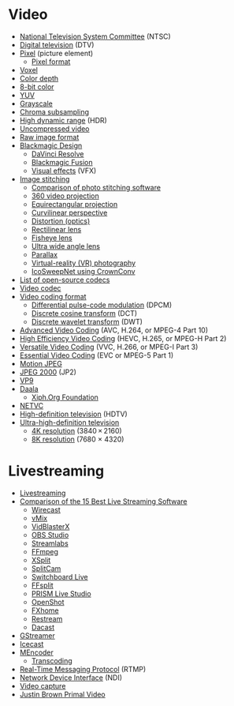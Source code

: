 # Video
* [National Television System Committee](https://en.wikipedia.org/wiki/NTSC) (NTSC)
* [Digital television](https://en.wikipedia.org/wiki/Digital_television) (DTV)
* [Pixel](https://en.wikipedia.org/wiki/Pixel) (picture element)
  * [Pixel format](https://en.wikipedia.org/wiki/Pixel_Format)
* [Voxel](https://en.wikipedia.org/wiki/Voxel)
* [Color depth](https://en.wikipedia.org/wiki/Color_depth)
* [8-bit color](https://en.wikipedia.org/wiki/8-bit_color)
* [YUV](https://en.wikipedia.org/wiki/YUV)
* [Grayscale](https://en.wikipedia.org/wiki/Grayscale)
* [Chroma subsampling](https://en.wikipedia.org/wiki/Chroma_subsampling)
* [High dynamic range](https://en.wikipedia.org/wiki/High_dynamic_range) (HDR)
* [Uncompressed video](https://en.wikipedia.org/wiki/Uncompressed_video)
* [Raw image format](https://en.wikipedia.org/wiki/Raw_image_format)
* [Blackmagic Design](https://en.wikipedia.org/wiki/Blackmagic_Design)
  * [DaVinci Resolve](https://en.wikipedia.org/wiki/DaVinci_Resolve)
  * [Blackmagic Fusion](https://en.wikipedia.org/wiki/Blackmagic_Fusion)
  * [Visual effects](https://en.wikipedia.org/wiki/Visual_effects) (VFX)
* [Image stitching](https://en.wikipedia.org/wiki/Image_stitching)
  * [Comparison of photo stitching software](https://en.wikipedia.org/wiki/Comparison_of_photo_stitching_software)
  * [360 video projection](https://en.wikipedia.org/wiki/360_video_projection)
  * [Equirectangular projection](https://en.wikipedia.org/wiki/Equirectangular_projection)
  * [Curvilinear perspective](https://en.wikipedia.org/wiki/Curvilinear_perspective)
  * [Distortion (optics)](https://en.wikipedia.org/wiki/Distortion_(optics))
  * [Rectilinear lens](https://en.wikipedia.org/wiki/Rectilinear_lens)
  * [Fisheye lens](https://en.wikipedia.org/wiki/Fisheye_lens)
  * [Ultra wide angle lens](https://en.wikipedia.org/wiki/Ultra_wide_angle_lens)
  * [Parallax](https://en.wikipedia.org/wiki/Parallax)
  * [Virtual-reality (VR) photography](https://en.wikipedia.org/wiki/VR_photography)
  * [IcoSweepNet using CrownConv](https://github.com/matsuren/crownconv360depth)
* [List of open-source codecs](https://en.wikipedia.org/wiki/List_of_open-source_codecs)
* [Video codec](https://en.wikipedia.org/wiki/Video_codec)
* [Video coding format](https://en.wikipedia.org/wiki/Video_coding_format)
  * [Differential pulse-code modulation](https://en.wikipedia.org/wiki/Differential_pulse-code_modulation) (DPCM)
  * [Discrete cosine transform](https://en.wikipedia.org/wiki/Discrete_cosine_transform) (DCT)
  * [Discrete wavelet transform](https://en.wikipedia.org/wiki/Discrete_wavelet_transform) (DWT)
* [Advanced Video Coding](https://en.wikipedia.org/wiki/Advanced_Video_Coding) (AVC, H.264, or MPEG-4 Part 10)
* [High Efficiency Video Coding](https://en.wikipedia.org/wiki/High_Efficiency_Video_Coding) (HEVC, H.265, or MPEG-H Part 2)
* [Versatile Video Coding](https://en.wikipedia.org/wiki/Versatile_Video_Coding) (VVC, H.266, or MPEG-I Part 3)
* [Essential Video Coding](https://en.wikipedia.org/wiki/Essential_Video_Coding) (EVC or MPEG-5 Part 1)
* [Motion JPEG](https://en.wikipedia.org/wiki/Motion_JPEG)
* [JPEG 2000](https://en.wikipedia.org/wiki/JPEG_2000) (JP2)
* [VP9](https://en.wikipedia.org/wiki/VP9)
* [Daala](https://en.wikipedia.org/wiki/Daala)
  * [Xiph.Org Foundation](https://en.wikipedia.org/wiki/Xiph.Org_Foundation)
* [NETVC](https://en.wikipedia.org/wiki/NETVC)
* [High-definition television](https://en.wikipedia.org/wiki/High-definition_television) (HDTV)
* [Ultra-high-definition television](https://en.wikipedia.org/wiki/Ultra-high-definition_television)
  * [4K resolution](https://en.wikipedia.org/wiki/4K_resolution) (3840 × 2160)
  * [8K resolution](https://en.wikipedia.org/wiki/8K_resolution) (7680 × 4320)
# Livestreaming
* [Livestreaming](https://en.wikipedia.org/wiki/Livestreaming)
* [Comparison of the 15 Best Live Streaming Software](https://www.dacast.com/blog/live-broadcasting-software/)
  * [Wirecast](https://en.wikipedia.org/wiki/Wirecast)
  * [vMix](https://en.wikipedia.org/wiki/VMix)
  * [VidBlasterX](https://www.vidblasterx.com/)
  * [OBS Studio](https://en.wikipedia.org/wiki/OBS_Studio)
  * [Streamlabs](https://en.wikipedia.org/wiki/Streamlabs)
  * [FFmpeg](https://en.wikipedia.org/wiki/FFmpeg)
  * [XSplit](https://en.wikipedia.org/wiki/XSplit)
  * [SplitCam](https://splitcamera.com/)
  * [Switchboard Live](https://switchboard.live/)
  * [FFsplit](https://www.ffsplit.com/)
  * [PRISM Live Studio](https://prismlive.com/)
  * [OpenShot](https://en.wikipedia.org/wiki/OpenShot)
  * [FXhome](https://fxhome.com/)
  * [Restream](https://restream.io/)
  * [Dacast](https://en.wikipedia.org/wiki/Dacast)
* [GStreamer](https://en.wikipedia.org/wiki/GStreamer)
* [Icecast](https://en.wikipedia.org/wiki/Icecast)
* [MEncoder](https://en.wikipedia.org/wiki/MEncoder)
  * [Transcoding](https://en.wikipedia.org/wiki/Transcoding)
* [Real-Time Messaging Protocol](https://en.wikipedia.org/wiki/Real-Time_Messaging_Protocol) (RTMP)
* [Network Device Interface](https://en.wikipedia.org/wiki/Network_Device_Interface) (NDI)
* [Video capture](https://en.wikipedia.org/wiki/Video_capture)
* [Justin Brown Primal Video](https://www.youtube.com/c/Primalvideo/videos)
